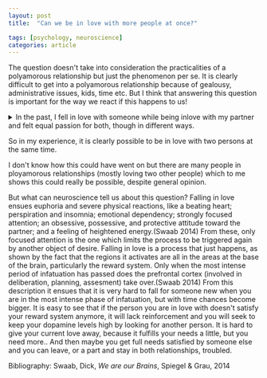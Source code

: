 ```yaml
---
layout: post
title:  "Can we be in love with more people at once?"

tags: [psychology, neuroscience]
categories: article
---
```


The question doesn't take into consideration the practicalities of a polyamorous relationship but just the phenomenon per se. It is clearly difficult to get into a polyamorous relationship because of gealousy, administrative issues, kids, time etc. But I think that answering this question is important for the way we react if this happens to us! 

<details> 
	<summary>
	In the past, I fell in love with someone while being inlove with my partner and felt equal passion for both, though in different ways.
	</summary>
	This could happen because my boyfriend was quite workaholic and had less need for seeing me (once in two weeks was enough for him, while I would have wanted to see him every day and less than once a week was very hard for me) and less desire to spend much time together, except for walks. Nevertheless, I was inlove with him: I liked him so much, he was so sweet, empathtic, tender, sensual, I felt he could understand me, could talk to him about everything, and sex was so great I coudln't wait meeting him. 

	Despite this, after so much distance I started to think about breaking up. I wasn't sure but I took a step back and was open to other people. I had told him I want more, and he was asking me to wait untill he would be less busy.. I know, I should have ended it.. But it's hard for an addict to give up his drug until he finds a better one. And I met another guy, and fell inlove on the spot. I remember, after my first date with the new guy, when I met my boyfriend I felt distanced from him. Yes, probably it wasn't only my new feelings but also the resentment I had towards him because he hadn't been able to give me what I needed, which I considered normal, and also because he couldn't feel my distance and my feelings. 

	However, after this first feeling, I started getting my feelings for him back, also because the new guy gave me the impression he wasn't up for attachment. He was part of a band, and he liked women a lot. He seemed the kind hard to commit to only one. But I gave him a try, because his actions wouldn't really match my gut feeling. He made suggestions about us having a baby. He spent more time with me, he slept after having sex not left as my boyfriend, we cooked together not let me cook alone as my boyfriend. He was very open minded, artsy and hippie and not considering artists loosers as my boyfriend did. But the fullness, perfection, sweetness, selflessness, anyway, the soul connection I had with my boyfriend made me unable to give him up either. I started being inlove with both of them. I was even making love with both of them with the same passion and intensity. This took one month, in which I could not sleep much and I felt I was going crazy.

	Until my boyfriend just confessed that he can't give me what I need, that he will always be a workaholic and maybe we'll get back together sometime, if we don't find someone better.
</details>

So in my experience, it is clearly possible to be in love with two persons at the same time. 

I don't know how this could have went on but there are many people in ployamorous relationships (mostly loving two other people) which to me shows this could really be possible, despite general opinion.

But what can neuroscience tell us about this question?
Falling in love ensues euphoria and severe physical reactions, like a beating heart; perspiration and insomnia; emotional dependency; strongly focused attention; an obsessive, possessive, and protective attitude toward the partner; and a feeling of heightened energy.(Swaab 2014) From these, only focused attention is the one which limits the process to be triggered again by another object of desire. 
Falling in love is a process that just happens, as shown by the fact that the regions it activates are all in the areas at the base of the brain, particularly the reward system. Only when the most intense period of infatuation has passed does the prefrontal cortex (involved in deliberation, planning, assesment) take over.(Swaab 2014)
From this description it ensues that it is very hard to fall for someone new when you are in the most intense phase of infatuation, but with time chances become bigger. It is easy to see that if the person you are in love with doesn't satisfy your reward system anymore, it will lack reinforcement and you will seek to keep your dopamine levels high by looking for another person. It is hard to give your current love away, because it fulfills your needs a little, but you need more.. And then maybe you get full needs satisfied by someone else and you can leave, or a part and stay in both relationships, troubled.

Bibliography:
Swaab, Dick, <i>We are our Brains</i>, Spiegel & Grau, 2014

